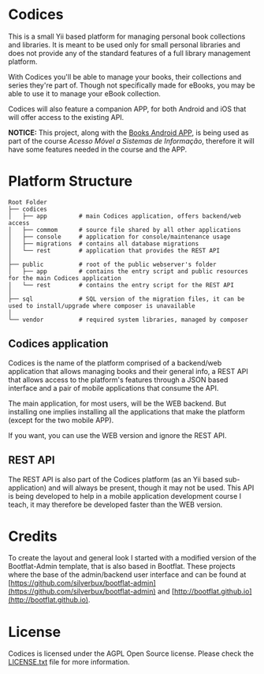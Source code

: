 Codices
=======

This is a small Yii based platform for managing personal book collections and libraries. It is meant to be used only 
for small personal libraries and does not provide any of the standard features of a full library management platform.

With Codices you'll be able to manage your books, their collections and series they're part of. Though not specifically 
made for eBooks, you may be able to use it to manage your eBook collection.

Codices will also feature a companion APP, for both Android and iOS that will offer access to the existing API.

**NOTICE:** This project, along with the [Books Android APP](https://github.com/Knitter/amsi-books), is being used as 
part of the course *Acesso Móvel a Sistemas de Informação*, therefore it will have some features needed in the course 
and the APP.

# Platform Structure

```
Root Folder
├── codices
│   ├── app         # main Codices application, offers backend/web access
│   ├── commom      # source file shared by all other applications
│   ├── console     # application for console/maintenance usage
│   ├── migrations  # contains all database migrations
│   └── rest        # application that provides the REST API
│
├── public          # root of the public webserver's folder
│   ├── app         # contains the entry script and public resources for the main Codices application
│   └── rest        # contains the entry script for the REST API
│
├── sql             # SQL version of the migration files, it can be used to install/upgrade where composer is unavailable
│
└── vendor          # required system libraries, managed by composer
```

## Codices application

Codices is the name of the platform comprised of a backend/web application that allows managing books and their general 
info, a REST API that allows access to the platform's features through a JSON based interface and a pair of mobile 
applications that consume the API.

The main application, for most users, will be the WEB backend. But installing one implies installing all the 
applications that make the platform (except for the two mobile APP).

If you want, you can use the WEB version and ignore the REST API.

## REST API

The REST API is also part of the Codices platform (as an Yii based sub-application) and will always be present, though 
it may not be used. This API is being developed to help in a mobile application development course I teach, it may 
therefore be developed faster than the WEB version.

# Credits

To create the layout and general look I started with a modified version of the Bootflat-Admin template, that is also 
based in Bootflat. These projects where the base of the admin/backend user interface and can be found 
at [https://github.com/silverbux/bootflat-admin](https://github.com/silverbux/bootflat-admin)
and [http://bootflat.github.io](http://bootflat.github.io).

# License

Codices is licensed under the AGPL Open Source license. Please check the 
[LICENSE.txt](https://raw.githubusercontent.com/Knitter/codices/master/LICENSE.txt) file for more information.
